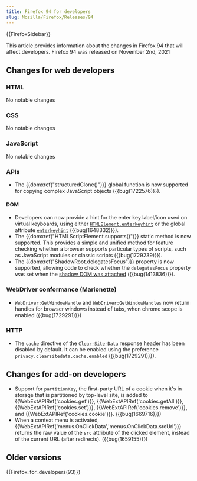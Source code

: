 ```yaml
---
title: Firefox 94 for developers
slug: Mozilla/Firefox/Releases/94
---
```


{{FirefoxSidebar}}

This article provides information about the changes in Firefox 94 that will affect developers. Firefox 94 was released on November 2nd, 2021

## Changes for web developers

### HTML

No notable changes

### CSS

No notable changes

### JavaScript

No notable changes

### APIs

- The {{domxref("structuredClone()")}} global function is now supported for copying complex JavaScript objects ({{bug(1722576)}}).

#### DOM

- Developers can now provide a hint for the enter key label/icon used on virtual keyboards, using either [`HTMLElement.enterkeyhint`](/en-US/docs/Web/API/HTMLElement/enterKeyHint) or the global attribute [`enterkeyhint`](/en-US/docs/Web/HTML/Global_attributes/enterkeyhint) ({{bug(1648332)}}).
- The {{domxref("HTMLScriptElement.supports()")}} static method is now supported. This provides a simple and unified method for feature checking whether a browser supports particular types of scripts, such as JavaScript modules or classic scripts ({{bug(1729239)}}).
- The {{domxref("ShadowRoot.delegatesFocus")}} property is now supported, allowing code to check whether the `delegatesFocus` property was set when the [shadow DOM was attached](/en-US/docs/Web/API/Element/attachShadow) ({{bug(1413836)}}).

### WebDriver conformance (Marionette)

- `WebDriver:GetWindowHandle` and `WebDriver:GetWindowHandles` now return handles for browser windows instead of tabs, when chrome scope is enabled ({{bug(1729291)}})

### HTTP

- The `cache` directive of the [`Clear-Site-Data`](/en-US/docs/Web/HTTP/Headers/Clear-Site-Data) response header has been disabled by default.
  It can be enabled using the preference `privacy.clearsitedata.cache.enabled` ({{bug(1729291)}}).

## Changes for add-on developers

- Support for `partitionKey`, the first-party URL of a cookie when it's in storage that is partitioned by top-level site, is added to {{WebExtAPIRef('cookies.get')}}, {{WebExtAPIRef('cookies.getAll')}}, {{WebExtAPIRef('cookies.set')}}, {{WebExtAPIRef('cookies.remove')}}, and {{WebExtAPIRef('cookies.cookie')}}. ({{bug(1669716)}})
- When a context menu is activated, {{WebExtAPIRef('menus.OnClickData','menus.OnClickData.srcUrl')}} returns the raw value of the `src` attribute of the clicked element, instead of the current URL (after redirects). ({{bug(1659155)}})

## Older versions

{{Firefox_for_developers(93)}}

